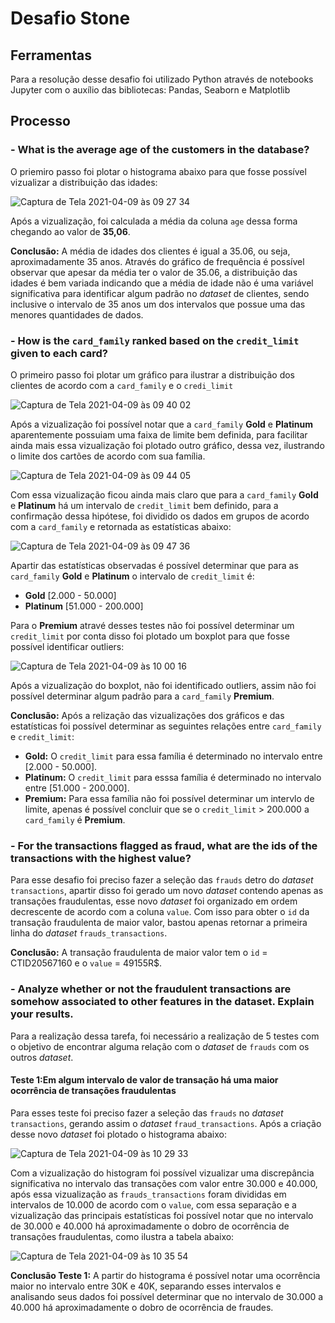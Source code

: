 # **Desafio Stone** 

## **Ferramentas**
Para a resolução desse desafio foi utilizado Python através de notebooks Jupyter com o auxílio das bibliotecas: Pandas, Seaborn e Matplotlib

## **Processo** 

### - What is the average age of the customers in the database?

O priemiro passo foi plotar o histograma abaixo para que fosse possível vizualizar a distribuição das idades:

![Captura de Tela 2021-04-09 às 09 27 34](https://user-images.githubusercontent.com/62664736/114179795-d31a2100-9915-11eb-9025-0d57d0421102.png)

Após a vizualização, foi calculada a média da coluna `age` dessa forma chegando ao valor de **35,06**.

**Conclusão:**  A média de idades dos clientes é igual a 35.06, ou seja, aproximadamente 35 anos. Através do gráfico de frequência é possível observar que apesar da média ter o valor de 35.06, a distribuição das idades é bem variada indicando que a média de idade não é uma variável significativa para identificar algum padrão no *dataset* de clientes, sendo inclusive o intervalo de 35 anos um dos intervalos que possue uma das menores quantidades de dados.

### - How is the `card_family` ranked based on the `credit_limit` given to each card?

O primeiro passo foi plotar um gráfico para ilustrar a distribuição dos clientes de acordo com a `card_family` e o `credi_limit`

![Captura de Tela 2021-04-09 às 09 40 02](https://user-images.githubusercontent.com/62664736/114181185-918a7580-9917-11eb-856f-75e123bb0f48.png)

Após a vizualização foi possível notar que a `card_family` **Gold** e **Platinum** aparentemente possuiam uma faixa de limite bem definida, para facilitar ainda mais essa vizualização foi plotado outro gráfico, dessa vez, ilustrando o limite dos cartões de acordo com sua família.

![Captura de Tela 2021-04-09 às 09 44 05](https://user-images.githubusercontent.com/62664736/114181633-22615100-9918-11eb-8bd2-74f36f7e4f71.png)

Com essa vizualização ficou ainda mais claro que para a `card_family` **Gold** e **Platinum** há um intervalo de `credit_limit` bem definido, para a confirmação dessa hipótese, foi dividido os dados em grupos de acordo com a `card_family` e retornada as estatísticas abaixo:

![Captura de Tela 2021-04-09 às 09 47 36](https://user-images.githubusercontent.com/62664736/114182082-a0255c80-9918-11eb-96a4-5b1273709c26.png)

Apartir das estatísticas observadas é possível determinar que para as `card_family` **Gold** e **Platinum** o intervalo de `credit_limit` é:

- **Gold** [2.000 - 50.000]
- **Platinum** [51.000 - 200.000]

Para o **Premium** atravé desses testes não foi possível determinar um `credit_limit` por conta disso foi plotado um boxplot para que fosse possível identificar outliers:

![Captura de Tela 2021-04-09 às 10 00 16](https://user-images.githubusercontent.com/62664736/114183759-65bcbf00-991a-11eb-85bc-21f7efc17d01.png)

Após a vizualização do boxplot, não foi identificado outliers, assim não foi possível determinar algum padrão para a `card_family` **Premium**.

**Conclusão:** Após a relização das vizualizações dos gráficos e das estatísticas foi possível determinar as seguintes relações entre `card_family` e `credit_limit`:

- **Gold:** O `credit_limit` para essa família é determinado no intervalo entre [2.000 - 50.000].
- **Platinum:** O `credit_limit` para esssa família é determinado no intervalo entre [51.000 - 200.000].
- **Premium:** Para essa família não foi possível determinar um intervlo de limite, apenas é possível concluir que se o `credit_limit` > 200.000 a `card_family` é **Premium**.

### - For the transactions flagged as fraud, what are the ids of the transactions with the highest value?

Para esse desafio foi preciso fazer a seleção das `frauds` detro do *dataset* `transactions`, apartir disso foi gerado um novo *dataset* contendo apenas as transações fraudulentas, esse novo *dataset* foi organizado em ordem decrescente de acordo com a coluna `value`. Com isso para obter o `id` da transação fraudulenta de maior valor, bastou apenas retornar a primeira linha do *dataset* `frauds_transactions`.

**Conclusão:** A transação fraudulenta de maior valor tem o `id` = CTID20567160 e o `value` = 49155R$.

### - Analyze whether or not the fraudulent transactions are somehow associated to other features in the dataset. Explain your results.

Para a realização dessa tarefa, foi necessário a realização de 5 testes com o objetivo de encontrar alguma relação com o *dataset* de `frauds` com os outros *dataset*.

#### Teste 1:Em algum intervalo de valor de transação há uma maior ocorrência de transações fraudulentas

Para esses teste foi preciso fazer a seleçāo das `frauds` no *dataset* `transactions`, gerando assim o *dataset* `fraud_transactions`. Após a criação desse novo *dataset* foi plotado o histograma abaixo:

![Captura de Tela 2021-04-09 às 10 29 33](https://user-images.githubusercontent.com/62664736/114187534-7c651500-991e-11eb-9e08-1b1da7206310.png)

Com a vizualização do histogram foi possível vizualizar uma discrepância significativa no intervalo das transações com valor entre 30.000 e 40.000, após essa vizualização as `frauds_transactions` foram divididas em intervalos de 10.000 de acordo com o `value`, com essa separação e a vizualização das principais estatísticas foi possível notar que no intervalo de 30.000 e 40.000 há aproximadamente o dobro de ocorrência de transações fraudulentas, como ilustra a tabela abaixo:

![Captura de Tela 2021-04-09 às 10 35 54](https://user-images.githubusercontent.com/62664736/114188291-5f7d1180-991f-11eb-8e3b-7aeff7654f30.png)

**Conclusão Teste 1:** A partir do histograma  é possível notar uma ocorrência maior no intervalo entre 30K e 40K, separando esses intervalos e analisando seus dados foi possível determinar que no intervalo de 30.000 a 40.000 há aproximadamente o dobro de ocorrência de fraudes.



 


